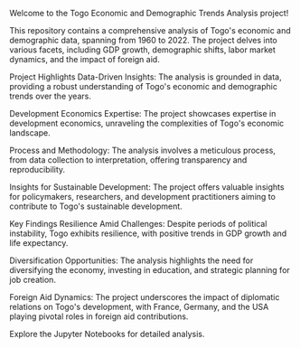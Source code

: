 
Welcome to the Togo Economic and Demographic Trends Analysis project! 


This repository contains a comprehensive analysis of Togo's economic and demographic data, spanning from 1960 to 2022. The project delves into various facets, including GDP growth, demographic shifts, labor market dynamics, and the impact of foreign aid.

Project Highlights
Data-Driven Insights: The analysis is grounded in data, providing a robust understanding of Togo's economic and demographic trends over the years.

Development Economics Expertise: The project showcases expertise in development economics, unraveling the complexities of Togo's economic landscape.

Process and Methodology: The analysis involves a meticulous process, from data collection to interpretation, offering transparency and reproducibility.

Insights for Sustainable Development: The project offers valuable insights for policymakers, researchers, and development practitioners aiming to contribute to Togo's sustainable development.

Key Findings
Resilience Amid Challenges: Despite periods of political instability, Togo exhibits resilience, with positive trends in GDP growth and life expectancy.

Diversification Opportunities: The analysis highlights the need for diversifying the economy, investing in education, and strategic planning for job creation.

Foreign Aid Dynamics: The project underscores the impact of diplomatic relations on Togo's development, with France, Germany, and the USA playing pivotal roles in foreign aid contributions.



Explore the Jupyter Notebooks for detailed analysis.
